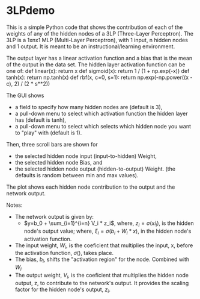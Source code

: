 # 3LPdemo

This is a simple Python code that shows the contribution of each of the weights of any of the hidden nodes of a 3LP (Three-Layer Perceptron).
The 3LP is a 1xnx1 MLP (Multi-Layer Perceptron), with 1 input, n hidden nodes and 1 output.
It is meant to be an instructional/learning environment.

The output layer has a linear activation function and a bias that is the mean of the output in the data set.
The hidden layer activation function can be one of:
def linear(x):
    return x
def sigmoid(x):
    return 1 / (1 + np.exp(-x))
def tanh(x):
    return np.tanh(x)
def rbf(x, c=0, s=1):
    return np.exp(-np.power((x - c), 2) / (2 * s**2))

The GUI shows 
- a field to specify how many hidden nodes are (default is 3),
- a pull-down menu to select which activation function the hidden layer has (default is tanh),
- a pull-down menu to select which selects which hidden node you want to "play" with (default is 1).

 Then, three scroll bars are shown for 
 - the selected hidden node input (input-to-hidden) Weight,
 - the selected hidden node Bias, and
 - the selected hidden node output (hidden-to-output) Weight.
(the defaults is random between min and max values).

The plot shows each hidden node contribution to the output and the network output.

Notes:
- The network output is given by:
    - $y=b_0 + \sum_{i=1}^{i=n} V_i * z_i$,
      where, $z_i = \sigma(xi_i)$, is the hidden node's output value;
      where, $\xi_i = \sigma(b_i + W_i*x)$, in the hidden node's activation function.
- The input weight, $W_i$, is the coeficient that multiplies the input, x, before the activation function, $\sigma()$, takes place.
- The bias, $b_i$, shifts the "activation region" for the node. Combined with $W_i$
- The output weight, $V_i$, is the coeficient that multiplies the hidden node output, z, to contribute to the network's output. It provides the scaling factor for the hidden node's output, $z_i$.
